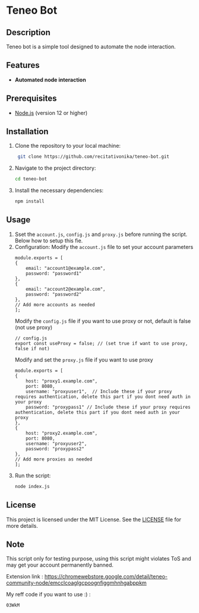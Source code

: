 # Teneo Bot

## Description
Teneo bot is a simple tool designed to automate the node interaction.

## Features
- **Automated node interaction**

## Prerequisites
- [Node.js](https://nodejs.org/) (version 12 or higher)

## Installation

1. Clone the repository to your local machine:
   ```bash
	git clone https://github.com/recitativonika/teneo-bot.git
   ```
2. Navigate to the project directory:
	```bash
	cd teneo-bot
	```
3. Install the necessary dependencies:
	```bash
	npm install
	```

## Usage

1. Sset the `account.js`, `config.js` and `proxy.js` before running the script. Below how to setup this fie.
2. Configuration:
	Modify the `account.js` file to set your account parameters
	```
	module.exports = [
	{
		email: "account1@example.com",
		password: "password1"
	},
	{
		email: "account2@example.com",
		password: "password2"
	},
	// Add more accounts as needed
	];
	```
	Modify the `config.js` file if you want to use proxy or not, default is false (not use proxy)
	```
	// config.js
	export const useProxy = false; // (set true if want to use proxy, false if not)
	```
	Modify and set the `proxy.js` file if you want to use proxy
	```
	module.exports = [
	{
		host: "proxy1.example.com",
		port: 8080,
		username: "proxyuser1",  // Include these if your proxy requires authentication, delete this part if you dont need auth in your proxy
		password: "proxypass1" // Include these if your proxy requires authentication, delete this part if you dont need auth in your proxy
	},
	{
		host: "proxy2.example.com",
		port: 8080,
		username: "proxyuser2",
		password: "proxypass2"
	},
	// Add more proxies as needed
	];
	```
3. Run the script:
	```bash
	node index.js
	```

## License
This project is licensed under the MIT License. See the [LICENSE](LICENSE) file for more details.

## Note
This script only for testing purpose, using this script might violates ToS and may get your account permanently banned.

Extension link : https://chromewebstore.google.com/detail/teneo-community-node/emcclcoaglgcpoognfiggmhnhgabppkm

My reff code if you want to use :) : 
```bash
03WkM
```

